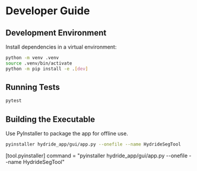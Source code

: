 # Developer Guide

## Development Environment
Install dependencies in a virtual environment:
```bash
python -m venv .venv
source .venv/bin/activate
python -m pip install -e .[dev]
```

## Running Tests
```bash
pytest
```

## Building the Executable
Use PyInstaller to package the app for offline use.
```bash
pyinstaller hydride_app/gui/app.py --onefile --name HydrideSegTool
```

[tool.pyinstaller]
command = "pyinstaller hydride_app/gui/app.py --onefile --name HydrideSegTool"
